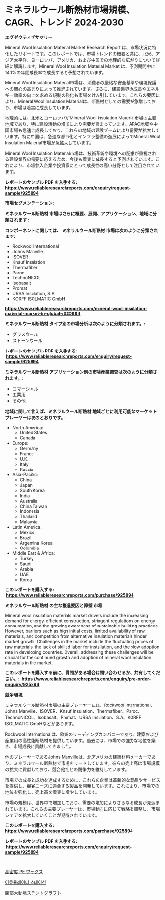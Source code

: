 <p><h1>ミネラルウール断熱材市場規模、CAGR、トレンド 2024-2030</h1></p><p><strong>エグゼクティブサマリー</strong></p>
<p><p>Mineral Wool Insulation Material Market Research Report は、市場状況に特化したリポートです。このレポートでは、市場トレンドの概要と共に、北米、アジア太平洋、ヨーロッパ、アメリカ、および中国での地理的な広がりについて詳細に解説します。Mineral Wool Insulation Material Market は、予測期間中に14.1%の年間成長率で成長すると予想されています。</p><p>Mineral Wool Insulation Material市場は、消費者の厳格な安全基準や環境保護への関心の高まりによって推進されています。さらに、建設業界の成長やエネルギー効率の向上を求める規制の強化も市場をけん引しています。これらの要因により、Mineral Wool Insulation Materialは、断熱材としての需要が急増しており、市場は着実に成長しています。</p><p>地理的には、北米とヨーロッパがMineral Wool Insulation Material市場の主要地域であり、特に建設活動の増加により需要が高まっています。APAC地域や中国市場も急速に成長しており、これらの地域の建設ブームにより需要が拡大しています。特に中国は、急速な都市化とインフラ整備の進展によってMineral Wool Insulation Material市場が急拡大しています。</p><p>Mineral Wool Insulation Material市場は、技術革新や環境への配慮が重視される建設業界の需要に応えるため、今後も着実に成長すると予測されています。これにより、市場参入企業や投資家にとって成長性の高い分野として注目されています。</p></p>
<p><strong>レポートのサンプル PDF を入手する: <a href="https://www.reliableresearchreports.com/enquiry/request-sample/925894">https://www.reliableresearchreports.com/enquiry/request-sample/925894</a></strong></p>
<p><strong>市場セグメンテーション:</strong></p>
<p><strong> ミネラルウール断熱材 市場はさらに概要、展開、アプリケーション、地域に分類されます :</strong></p>
<p><strong>コンポーネントに関しては、 ミネラルウール断熱材 市場は次のように分類されます: &nbsp;</strong></p>
<p><ul><li>Rockwool International</li><li>Johns Manville</li><li>ISOVER</li><li>Knauf Insulation</li><li>Thermafiber</li><li>Paroc</li><li>TechnoNICOL</li><li>Isobasalt</li><li>Promat</li><li>URSA Insulation, S.A</li><li>KORFF ISOLMATIC GmbH</li></ul></p>
<p><strong><a href="https://www.reliableresearchreports.com/mineral-wool-insulation-material-market-in-global-r925894">https://www.reliableresearchreports.com/mineral-wool-insulation-material-market-in-global-r925894</a></strong></p>
<p><strong> ミネラルウール断熱材 タイプ別の市場分析は次のように分類されます。:</strong></p>
<p><ul><li>グラスウール</li><li>ストーンウール</li></ul></p>
<p><strong>レポートのサンプル PDF を入手する: &nbsp;<a href="https://www.reliableresearchreports.com/enquiry/request-sample/925894">https://www.reliableresearchreports.com/enquiry/request-sample/925894</a></strong></p>
<p><strong> ミネラルウール断熱材 アプリケーション別の市場産業調査は次のように分類されます。:</strong></p>
<p><ul><li>コマーシャル</li><li>工業用</li><li>その他</li></ul></p>
<p><strong>地域に関して言えば、ミネラルウール断熱材 地域ごとに利用可能なマーケットプレーヤーは次のとおりです。:</strong></p>
<p><ul>
    <li>
        North America:
        <ul>
            <li>United States</li>
            <li>Canada</li>
        </ul>
    </li>
    <li>
        Europe:
        <ul>
            <li>Germany</li>
            <li>France</li>
            <li>U.K.</li>
            <li>Italy</li>
            <li>Russia</li>
        </ul>
    </li>
    <li>
        Asia-Pacific:
        <ul>
            <li>China</li>
            <li>Japan</li>
            <li>South Korea</li>
            <li>India</li>
            <li>Australia</li>
            <li>China Taiwan</li>
            <li>Indonesia</li>
            <li>Thailand</li>
            <li>Malaysia</li>
        </ul>
    </li>
    <li>
        Latin America:
        <ul>
            <li>Mexico</li>
            <li>Brazil</li>
            <li>Argentina Korea</li>
            <li>Colombia</li>
        </ul>
    </li>
    <li>
        Middle East & Africa:
        <ul>
            <li>Turkey</li>
            <li>Saudi</li>
            <li>Arabia</li>
            <li>UAE</li>
            <li>Korea</li>
        </ul>
    </li>
    </ul></p>
<p><strong>このレポートを購入する: &nbsp;<a href="https://www.reliableresearchreports.com/purchase/925894">https://www.reliableresearchreports.com/purchase/925894</a></strong></p>
<p><strong>ミネラルウール断熱材 の主な推進要因と障壁 市場</strong></p>
<p><p>Mineral wool insulation materials market drivers include the increasing demand for energy-efficient construction, stringent regulations on energy consumption, and the growing awareness of sustainable building practices. However, barriers such as high initial costs, limited availability of raw materials, and competition from alternative insulation materials hinder market growth. Challenges in the market include the fluctuating prices of raw materials, the lack of skilled labor for installation, and the slow adoption rate in developing countries. Overall, addressing these challenges will be crucial for the continued growth and adoption of mineral wool insulation materials in the market.</p></p>
<p><strong>このレポートを購入する前に、質問がある場合は問い合わせるか、共有してください。:&nbsp; <a href="https://www.reliableresearchreports.com/enquiry/pre-order-enquiry/925894">https://www.reliableresearchreports.com/enquiry/pre-order-enquiry/925894</a></strong></p>
<p><strong>競争環境</strong></p>
<p><p>ミネラルウール断熱材市場の主要プレーヤーには、Rockwool International、Johns Manville、ISOVER、Knauf Insulation、Thermafiber、Paroc、TechnoNICOL、Isobasalt、Promat、URSA Insulation、S.A、KORFF ISOLMATIC GmbHなどがあります。</p><p>Rockwool Internationalは、欧州のリーディングカンパニーであり、建築および産業用の高性能断熱材を提供しています。過去には、市場での強力な地位を築き、市場成長に貢献してきました。</p><p>他のプレーヤーであるJohns Manvilleは、北アメリカの建築材料メーカーであり、ミネラルウール断熱材で市場をリードしています。彼らの売上高は市場規模の拡大に貢献しており、競合他社との競争力を維持しています。</p><p>市場での成長と成功を達成するために、これらの企業は革新的な製品やサービスを提供し、顧客ニーズに適合する製品を開発しています。これにより、市場での地位を強化し、売上高を着実に増やしています。</p><p>市場の規模は、世界中で増加しており、需要の増加によりさらなる成長が見込まれています。これらの主要プレーヤーは、市場動向に応じて戦略を調整し、市場シェアを拡大していくことが期待されています。</p></p>
<p><strong>このレポートを購入する: &nbsp; <a href="https://www.reliableresearchreports.com/purchase/925894">https://www.reliableresearchreports.com/purchase/925894</a></strong></p>
<p><strong>レポートのサンプル PDF を入手する: &nbsp;<a href="https://www.reliableresearchreports.com/enquiry/request-sample/925894">https://www.reliableresearchreports.com/enquiry/request-sample/925894</a></strong><strong></strong></p>
<p>&nbsp;</p>
<p><p><a href="https://medium.com/@carmenfery2023/%E9%AB%98%E5%AF%86%E5%BA%A6pe%E3%83%AF%E3%83%83%E3%82%AF%E3%82%B9%E5%B8%82%E5%A0%B4-2031%E5%B9%B4%E3%81%BE%E3%81%A7%E3%81%AE%E3%83%88%E3%83%AC%E3%83%B3%E3%83%89-%E4%BA%88%E6%B8%AC-%E7%AB%B6%E4%BA%89%E5%88%86%E6%9E%90-66dca0a0850c">高密度 PE ワックス</a></p><p><a href="https://medium.com/@davionolson1/%EB%88%84%EC%A0%81%EA%B8%B0-%EC%8A%A4%ED%85%8C%EC%9D%B4%EC%85%98-%EC%8B%9C%EC%9E%A5-%EC%8B%9C%EC%9E%A5-%EC%A0%90%EC%9C%A0%EC%9C%A8-%EC%8B%9C%EC%9E%A5-%EB%8F%99%ED%96%A5-%EB%B0%8F-%EB%AF%B8%EB%9E%98-%EC%84%B1%EC%9E%A5-%ED%83%90%EC%83%89-0baa393cdc14">어큐뮬레이터 스테이션</a></p><p><a href="https://medium.com/@ashleyivingston5656/%E8%85%B9%E9%83%A8%E5%A4%A7%E5%8B%95%E8%84%88%E3%82%B9%E3%83%86%E3%83%B3%E3%83%88%E3%82%B0%E3%83%A9%E3%83%95%E3%83%88%E5%B8%82%E5%A0%B4%E3%81%AE%E5%88%86%E6%9E%90-%E3%82%B0%E3%83%AD%E3%83%BC%E3%83%90%E3%83%AB%E7%94%A3%E6%A5%AD%E3%81%AE%E8%A6%8B%E9%80%9A%E3%81%97%E3%81%A8%E4%BA%88%E6%B8%AC-2024%E5%B9%B4%E3%81%8B%E3%82%892031%E5%B9%B4-e6691739ed17">腹部大動脈ステントグラフト</a></p></p>